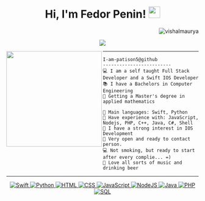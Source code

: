 <h1 align="center">
Hi, I'm Fedor Penin!
 <img src="https://media.giphy.com/media/hvRJCLFzcasrR4ia7z/giphy.gif" width="30"></h1>
 <img src="https://komarev.com/ghpvc/?username=I-am-vishalmaurya&label=Profile%20Views&color=0e75b6&style=flat" align='right' alt="vishalmaurya" />
<br/>

<!-- Typing SVG by DenverCoder1 - https://github.com/DenverCoder1/readme-typing-svg -->

<p align="center">
  <a href="https://github.com/DenverCoder1/readme-typing-svg">
    <img src="https://readme-typing-svg.herokuapp.com?lines=IOS+Developer;'MAI'+Student;Studying+in+Yandex;Swift+UIKit+Algorithms;Freelancer;Always%20learning%20new%20things&center=true&width=380&height=45">
    </a>
</p>

<!-- <img align="left" src="https://memepedia.ru/wp-content/uploads/2018/07/pikabu3.jpg" alt="" width="250" /> -->
<!--<img align="left" src="https://i.pinimg.com/564x/69/dc/3c/69dc3cec93572d301bb75854ae260a07.jpg" alt="" width="270" />-->
<img align="left" src="https://psv4.userapi.com/c237331/u170877706/docs/d50/1282fefa2999/keep-working_1.gif?extra=3LTd1gPzLHq0C5DyYJVUZCMqvoobRsExcECm7GPEpBixEqMVF4pcSr33ZjxXdF6WMS3StfZJs_p4iRbX54VcXcpZfcIqI3B69biH1KYPsnsJYrBhk3wHj12-dFir9-JmWlak7I_Kx_3eQnxyh70xm1qx" alt="" width="250" />


<hr>

```
I-am-patison5@github
-------------------------
💻 I am a self taught Full Stack Developer and a Swift IOS Developer
📚 I have a Bachelors in Computer Engineering
📝 Getting a Master's degree in applied mathematics

🌟 Main languages: Swift, Python
🚩 Have experience with: JavaScript, Nodejs, PHP, C++, Java, C#, Shell
🔭 I have a strong interest in IOS Development
💖 Very open and ready to contact person. 
💻 Not smoking, but ready to start after every complie... =)
🎵 Love all sorts of music and drinking beer
```
<hr>
<!-- <h4  align="center">Programming Languages</h4> -->

<p align="center">
   <a href="https://github.com/search?q=user%3APatison5+is%3Arepo+language%3ASwift"> 
<!--      <img alt="Swift" src="https://img.shields.io/badge/swift-5.1-brightgreen.svg">  -->
     <img alt="Swift" src="https://img.shields.io/badge/Swift%205.1%20-%23025E8C.svg?logo=swift&logoColor=white">
   </a>
 
   <a href="https://github.com/search?q=user%3APatison5+is%3Arepo+language%3Apython">
      <img alt="Python" src="https://img.shields.io/badge/Python%20-%2314354C.svg?logo=python&logoColor=white">
   </a>
 
   <a href="https://github.com/search?q=user%3APatison5+is%3Arepo+language%3Ahtml">
      <img alt="HTML" src="https://img.shields.io/badge/HTML%20-%23E34F26.svg?logo=html5&logoColor=white">
   </a>
 
   <a href="https://github.com/search?q=user%3APatison5+is%3Arepo+language%3Acss">
      <img alt="CSS" src="https://img.shields.io/badge/CSS%20-%231572B6.svg?logo=css3&logoColor=white">
   </a>
 
   <a href="https://github.com/search?q=user%3APatison5+is%3Arepo+language%3Ajavascript">
      <img alt="JavaScript" src="https://img.shields.io/badge/JavaScript%20-%23F7DF1E.svg?logo=javascript&logoColor=black">
   </a>

   <a href="https://github.com/search?q=user%3APatison5+is%3Arepo+language%3Ajavascript">
      <img alt="NodeJS" src="https://img.shields.io/badge/Node.js%20-%2343853D.svg?logo=node.js&logoColor=white">
   </a>

   <a href="https://github.com/search?q=user%3APatison5+is%3Arepo+language%3Ajava">
      <img alt="Java" src="https://img.shields.io/badge/Java-%23007396.svg?logo=java&logoColor=white">
   </a>

   <a href="https://github.com/search?q=user%3APatison5+is%3Arepo+language%3Aphp">
      <img alt="PHP" src="https://img.shields.io/badge/PHP-%23777BB4.svg?logo=php&logoColor=white">
   </a>

   <a href="https://github.com/search?q=user%3APatison5+is%3Arepo+language%3Asql">
      <img alt="SQL" src="https://img.shields.io/badge/SQL%20-%23025E8C.svg?logo=amazon-dynamodb&logoColor=white">
   </a>
</p>
